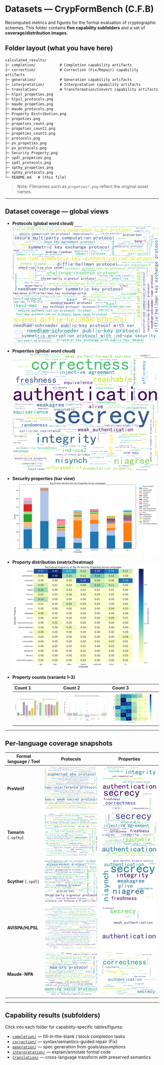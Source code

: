 # Datasets — CrypFormBench (C.F.B)

Recomputed metrics and figures for the formal evaluation of cryptographic schemes.
This folder contains **five capability subfolders** and a set of **coverage/distribution images**.

## Folder layout (what you have here)

```
calculated_results/
├─ completion/           # Completion capability artifacts
├─ correction/           # Correction (Fix/Repair) capability artifacts
├─ generation/           # Generation capability artifacts
├─ interpretation/       # Interpretation capability artifacts
├─ translation/          # Transformation/Convert capability artifacts
├─ hlpsl_propeties.png
├─ hlpsl_protocols.png
├─ maude_propeties.png
├─ maude_protocols.png
├─ Property Distribution.png
├─ propeties.png
├─ propeties_count.png
├─ propeties_count2.png
├─ propeties_count3.png
├─ protocols.png
├─ pv_propeties.png
├─ pv_protocols.png
├─ Security Property.png
├─ spdl_propeties.png
├─ spdl_protocols.png
├─ spthy_propeties.png
├─ spthy_protocols.png
└─ README.md   # (this file)
```

> Note: Filenames such as `propeties*.png` reflect the original asset names.

---

## Dataset coverage — global views

* **Protocols (global word cloud)**
  ![protocols](protocols.png)

* **Properties (global word cloud)**
  ![propeties](propeties.png)

* **Security properties (bar view)**
  ![Security Property](Security%20Property.png)

* **Property distribution (matrix/heatmap)**
  ![Property Distribution](Property%20Distribution.png)

* **Property counts (variants 1–3)**

  | Count 1                       | Count 2                        | Count 3                        |
  | ----------------------------- | ------------------------------ | ------------------------------ |
  | ![prop1](propeties_count.png) | ![prop2](propeties_count2.png) | ![prop3](propeties_count3.png) |

---

## Per-language coverage snapshots

| Formal language / Tool | Protocols                                | Properties                               |
| ---------------------- | ---------------------------------------- | ---------------------------------------- |
| **ProVerif**           | ![pv\_protocols](pv_protocols.png)       | ![pv\_propeties](pv_propeties.png)       |
| **Tamarin** (`.spthy`) | ![spthy\_protocols](spthy_protocols.png) | ![spthy\_propeties](spthy_propeties.png) |
| **Scyther** (`.spdl`)  | ![spdl\_protocols](spdl_protocols.png)   | ![spdl\_propeties](spdl_propeties.png)   |
| **AVISPA/HLPSL**       | ![hlpsl\_protocols](hlpsl_protocols.png) | ![hlpsl\_propeties](hlpsl_propeties.png) |
| **Maude-NPA**          | ![maude\_protocols](maude_protocols.png) | ![maude\_propeties](maude_propeties.png) |

---

## Capability results (subfolders)

Click into each folder for capability-specific tables/figures:

* [`completion/`](./completion/) — fill-in-the-blank / block completion tasks
* [`correction/`](./correction/) — syntax/semantics-guided repair (Fix)
* [`generation/`](./generation/) — spec generation from goals/assumptions
* [`interpretation/`](./interpretation/) — explain/annotate formal code
* [`translation/`](./translation/) — cross-language transform with preserved semantics
